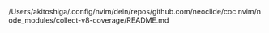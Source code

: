 /Users/akitoshiga/.config/nvim/dein/repos/github.com/neoclide/coc.nvim/node_modules/collect-v8-coverage/README.md